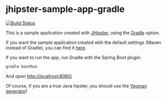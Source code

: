 jhipster-sample-app-gradle
==========================

[![Build Status](https://drone.io/github.com/jhipster/jhipster-sample-app-gradle/status.png)](https://drone.io/github.com/jhipster/jhipster-sample-app-gradle/latest)

This is a sample application created with [JHipster](https://github.com/jdubois/generator-jhipster), using the [Gradle](http://www.gradle.org/) option.

If you want the sample application created with the default settings (Maven instead of Gradle), you can find it [here](https://github.com/jhipster/jhipster-sample-app).

If you want to run the app, run Gradle with the Spring Boot plugin:

```bash
gradle bootRun
```

And open [http://localhost:8080/](http://localhost:8080/)

Of course, if you are a true Java hipster, you should use the [Yeoman generator](https://github.com/jdubois/generator-jhipster)!
